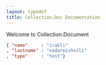 ```yaml
---
layout: typedef
title: Collection.Doc Documentation
---
```


Welcome to Collection.Document 

```json
{ "name"     : "irakli"
, "lastname" : "nadareishvili"
, "type"	 : "test"}
```
